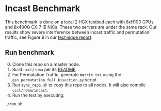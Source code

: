# Incast Benchmark

This benchmark is done on a local 2 HGX testbed each with 8xH100 GPUs and 8x400G CX-7 IB NICs. These two servers are under the same rack. 
Our results show severe interference between incast traffic and permutation traffic, see Figure 9 in our [technique report](https://arxiv.org/pdf/2504.17307). 

## Run benchmark

0. Clone this repo on a master node.
1. Build `uccl/rdma` per its [README](../README.md). 
2. For Permutation Traffic, generate `matrix.txt` using the `gen_permutation_full_bisection.py` script
3. Run `sync_repo.sh` to copy this repo to all nodes. It will also compile `uccl/rdma/incast`.
4. ​Run the test by executing:

```bash
./run.sh
```